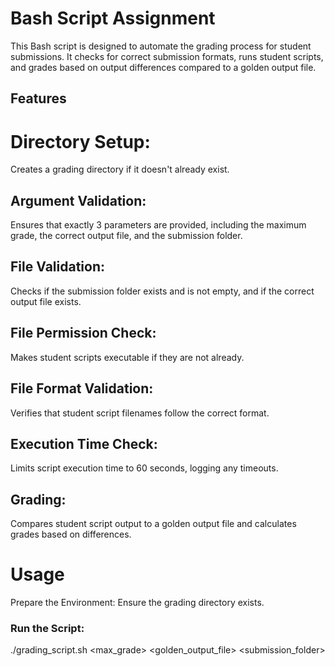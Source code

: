 # Bash Script Assignment
This Bash script is designed to automate the grading process for student submissions. It checks for correct submission formats, runs student scripts, and grades based on output differences compared to a golden output file.

## Features
# Directory Setup: 
Creates a grading directory if it doesn't already exist.
## Argument Validation:
Ensures that exactly 3 parameters are provided, including the maximum grade, the correct output file, and the submission folder.
## File Validation: 
Checks if the submission folder exists and is not empty, and if the correct output file exists.
## File Permission Check: 
Makes student scripts executable if they are not already.
## File Format Validation: 
Verifies that student script filenames follow the correct format.
## Execution Time Check: 
Limits script execution time to 60 seconds, logging any timeouts.
## Grading: 
Compares student script output to a golden output file and calculates grades based on differences.
# Usage
Prepare the Environment: Ensure the grading directory exists.

### Run the Script: 
./grading_script.sh <max_grade> <golden_output_file> <submission_folder>

